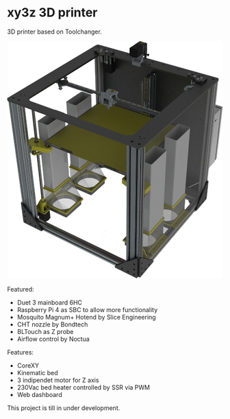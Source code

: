 # xy3z 3D printer

3D printer based on Toolchanger.

![xy3z](xy3z.png)

Featured:

- Duet 3 mainboard 6HC
- Raspberry Pi 4 as SBC to allow more functionality
- Mosquito Magnum+ Hotend by Slice Engineering
- CHT nozzle by Bondtech
- BLTouch as Z probe
- Airflow control by Noctua

Features:

- CoreXY
- Kinematic bed
- 3 indipendet motor for Z axis
- 230Vac bed heater controlled by SSR via PWM
- Web dashboard

This project is till in under development.
